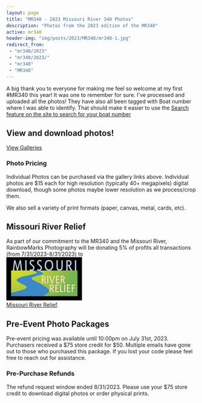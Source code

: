 ```yaml
---
layout: page
title: "MR340 - 2023 Missouri River 340 Photos"
description: "Photos from the 2023 edition of the MR340"
active: mr340
header-img: "img/posts/2023/MR340/mr340-1.jpg"
redirect_from: 
 - "mr340/2023"
 - "mr340/2023/"
 - "mr340"
 - "MR340"
---
```

<div class="row">
  <div class="col-md-12">
  </div>
</div>

<div class="row">
  <div class="col-md-8">
    <p>A big thank you to everyone for making me feel so welcome at my first #MR340 this year! It was one to remember for sure. I've processed and uploaded all the photos! They have also all been tagged with Boat number where I was able to identify. That should make it easier to use the <a href="https://rainbowmarks.smugmug.com/search">Search feature on the site to search for your boat number</a></p>

  </div>
  <div class="col-md-4">
    <h2>View and download photos!</h2>
    <a href="https://photos.rainbowmarks.com/2023/Watersports/MR340">View Galleries</a>
  </div>
</div>
<div class="row">
  <div class="col-md-12">
  <h3>Photo Pricing</h3>
    <p>Individual Photos can be purchased via the gallery links above. Individual photos are $15 each for high resolution (typically 40+ megapixels) digital download, though some photos maybe lower resolution as we process/crop them.</p>
    <p>We also sell a variety of print formats (paper, canvas, metal, cards, etc).</p>
  </div>
</div>
<div class="row">
  <div class="col-md-6">
    <h2>Missouri River Relief</h2>
    <p>As part of our commitment to the MR340 and the Missouri River, RainbowMarks Photography will be donating 5% of profits all transactions (from 7/31/2023-8/31/2023) to <br /><a href="https://riverrelief.org/" target="_blank"><img src="/img/MRR-logo-color-WEB-200px.png" border="0"><br />Missouri River Relief</a>.</p>
  </div>
</div>

<div class="row">
  <div class="col-12">
    <h2>Pre-Event Photo Packages </h2>
    <p>Pre-event pricing was available until 10:00pm on July 31st, 2023. Purchasers received a $75 store credit for $50. Multiple emails have gone out to those who purchased this package. If you lost your code please feel free to reach out for assistance.</p>
    <h3>Pre-Purchase Refunds</h3>
    <p>The refund request window ended 8/31/2023. Please use your $75 store credit to download digital photos or order physical prints.</p>
  </div>
</div>
